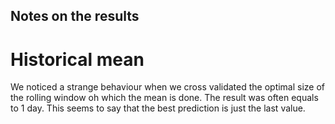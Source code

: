 ## Notes on the results

# Historical mean
We noticed a strange behaviour when we cross validated the optimal size of the rolling window oh which the mean is done. The result was often equals to 1 day. This seems to say that the best prediction is just the last value. 
